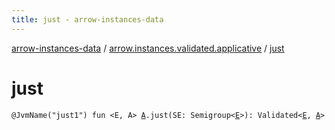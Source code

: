 ```yaml
---
title: just - arrow-instances-data
---
```


[arrow-instances-data](../index.html) / [arrow.instances.validated.applicative](index.html) / [just](./just.html)

# just

`@JvmName("just1") fun <E, A> `[`A`](just.html#A)`.just(SE: Semigroup<`[`E`](just.html#E)`>): Validated<`[`E`](just.html#E)`, `[`A`](just.html#A)`>`